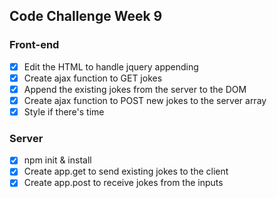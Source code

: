 ## Code Challenge Week 9

### Front-end

- [x] Edit the HTML to handle jquery appending
- [x] Create ajax function to GET jokes
- [x] Append the existing jokes from the server to the DOM
- [x] Create ajax function to POST new jokes to the server array
- [x] Style if there's time

### Server

- [x] npm init & install
- [x] Create app.get to send existing jokes to the client
- [x] Create app.post to receive jokes from the inputs
